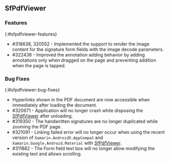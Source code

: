 ## SfPdfViewer

### Features
{:#sfpdfviewer-features}

* \#318638, 320552 - Implemented the support to render the image content for the signature form fields with the image decode parameters.
* \#322438 - Improved the annotation adding behavior by adding annotations only when dragged on the page and preventing addition when the page is tapped.

### Bug Fixes
{:#sfpdfviewer-bug-fixes}

* Hyperlinks shown in the PDF document are now accessible when immediately after loading the document.
* \#320671 - Application will no longer crash while disposing the [SfPdfViewer](https://help.syncfusion.com/cr/xamarin-android/Syncfusion.SfPdfViewer.Android.SfPdfViewer.html) after unloading.
* \#319350 - The handwritten signatures are no longer duplicated while zooming the PDF page.
* \#321091 - Linking failed error will no longer occur when using the recent version of `Xamarin.AndroidX.AppCompat` and `Xamarin.Google.Android.Material` with [SfPdfViewer](https://help.syncfusion.com/cr/xamarin-android/Syncfusion.SfPdfViewer.Android.SfPdfViewer.html).
* \#311882 - The Form field text box will no longer allow modifying the existing text and allows scrolling.